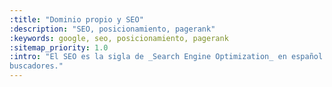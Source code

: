 ```yaml
---
:title: "Dominio propio y SEO"
:description: "SEO, posicionamiento, pagerank"
:keywords: google, seo, posicionamiento, pagerank 
:sitemap_priority: 1.0
:intro: "El SEO es la sigla de _Search Engine Optimization_ en español de traduce como «Posicionamiento en Buscadores» o también «Posicionamiento Web». Es el proceso de mejorar la visibilidad de un sitio web en los resultados de los diferentes
buscadores."
---
```

